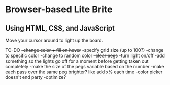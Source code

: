 # Browser-based Lite Brite
## Using HTML, CSS, and JavaScript

Move your cursor around to light up the board.

TO-DO
~~-change color + fill on hover~~
-specify grid size (up to 100?)
-change to specific color
-change to random color
~~-clear pegs~~
-turn light on/off
-add something so the lights go off for a moment before getting taken out completely
-make the size of the pegs variable based on the number
-make each pass over the same peg brighter?  like add x% each time
-color picker doesn't end party
-optimize?